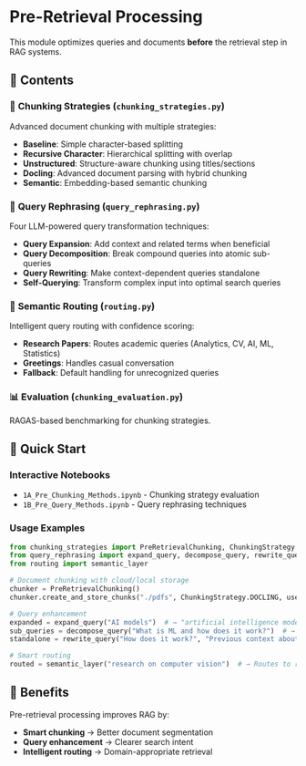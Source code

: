 # Pre-Retrieval Processing

This module optimizes queries and documents **before** the retrieval step in RAG systems.

## 📁 Contents

### 🧩 **Chunking Strategies** (`chunking_strategies.py`)
Advanced document chunking with multiple strategies:
- **Baseline**: Simple character-based splitting
- **Recursive Character**: Hierarchical splitting with overlap  
- **Unstructured**: Structure-aware chunking using titles/sections
- **Docling**: Advanced document parsing with hybrid chunking
- **Semantic**: Embedding-based semantic chunking 

### 🔄 **Query Rephrasing** (`query_rephrasing.py`)
Four LLM-powered query transformation techniques:
- **Query Expansion**: Add context and related terms when beneficial
- **Query Decomposition**: Break compound queries into atomic sub-queries
- **Query Rewriting**: Make context-dependent queries standalone
- **Self-Querying**: Transform complex input into optimal search queries

### 🎯 **Semantic Routing** (`routing.py`)
Intelligent query routing with confidence scoring:
- **Research Papers**: Routes academic queries (Analytics, CV, AI, ML, Statistics)
- **Greetings**: Handles casual conversation
- **Fallback**: Default handling for unrecognized queries

### 📊 **Evaluation** (`chunking_evaluation.py`)
RAGAS-based benchmarking for chunking strategies.

## 🚀 Quick Start

### Interactive Notebooks
- `1A_Pre_Chunking_Methods.ipynb` - Chunking strategy evaluation
- `1B_Pre_Query_Methods.ipynb` - Query rephrasing techniques

### Usage Examples
```python
from chunking_strategies import PreRetrievalChunking, ChunkingStrategy
from query_rephrasing import expand_query, decompose_query, rewrite_query
from routing import semantic_layer

# Document chunking with cloud/local storage
chunker = PreRetrievalChunking()
chunker.create_and_store_chunks("./pdfs", ChunkingStrategy.DOCLING, use_cloud=True)

# Query enhancement
expanded = expand_query("AI models")  # → "artificial intelligence models and machine learning algorithms"
sub_queries = decompose_query("What is ML and how does it work?")  # → ["What is machine learning?", "How does machine learning work?"]
standalone = rewrite_query("How does it work?", "Previous context about neural networks")

# Smart routing
routed = semantic_layer("research on computer vision")  # → Routes to research_papers with confidence score
```

## 🎯 Benefits

Pre-retrieval processing improves RAG by:
- **Smart chunking** → Better document segmentation
- **Query enhancement** → Clearer search intent  
- **Intelligent routing** → Domain-appropriate retrieval
